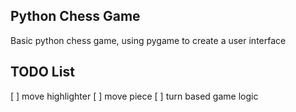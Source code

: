 ## Python Chess Game

Basic python chess game, using pygame to create a user interface

## TODO List
[ ] move highlighter
[ ] move piece
[ ] turn based game logic
